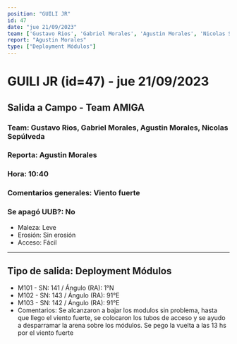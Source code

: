 ```yaml
---
position: "GUILI JR"
id: 47
date: "jue 21/09/2023"
team: ['Gustavo Rios', 'Gabriel Morales', 'Agustin Morales', 'Nicolas Sepúlveda']
report: "Agustin Morales"
type: ["Deployment Módulos"]
---
```


# GUILI JR (id=47) - jue 21/09/2023
## Salida a Campo - Team AMIGA
### Team: Gustavo Rios, Gabriel Morales, Agustin Morales, Nicolas Sepúlveda
### Reporta: Agustin Morales
### Hora: 10:40
### Comentarios generales: Viento fuerte
### Se apagó UUB?: No 
- Maleza: Leve
- Erosión: Sin erosión
- Acceso: Fácil
---------
## Tipo de salida: Deployment Módulos
   - M101 - SN: 141 / Ángulo (RA): 1°N
   - M102 - SN: 143 / Ángulo (RA): 91°E
   - M103 - SN: 142 / Ángulo (RA): 91°E
   - Comentarios: Se alcanzaron a bajar los modulos sin problema, hasta que llego el viento fuerte, se colocaron los tubos de acceso y se ayudo a desparramar la arena sobre los módulos. Se pego la vuelta a las 13 hs por el viento fuerte 
